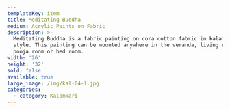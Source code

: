 ```yaml
---
templateKey: item
title: Meditating Buddha
medium: Acrylic Paints on Fabric
description: >-
  Meditating Buddha is a fabric painting on cora cotton fabric in kalamkari
  style. This painting can be mounted anywhere in the veranda, living room,
  pooja room or bed room.
width: '26'
height: '32'
sold: false
available: true
large_image: /img/kal-04-l.jpg
categories:
  - category: Kalamkari
---
```


